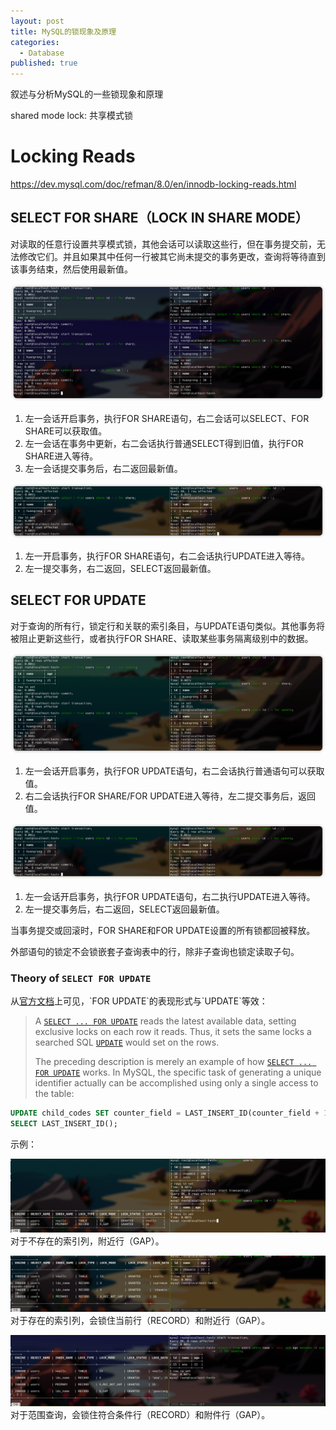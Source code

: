 ```yaml
---
layout: post
title: MySQL的锁现象及原理
categories:
  - Database
published: true
---
```


叙述与分析MySQL的一些锁现象和原理

shared mode lock: 共享模式锁

# Locking Reads

https://dev.mysql.com/doc/refman/8.0/en/innodb-locking-reads.html

## SELECT FOR SHARE（LOCK IN SHARE MODE）

对读取的任意行设置共享模式锁，其他会话可以读取这些行，但在事务提交前，无法修改它们。并且如果其中任何一行被其它尚未提交的事务更改，查询将等待直到该事务结束，然后使用最新值。

![](/assets/images/2023-07/Pasted%20image%2020230722175558.png)
1. 左一会话开启事务，执行FOR SHARE语句，右二会话可以SELECT、FOR SHARE可以获取值。
2. 左一会话在事务中更新，右二会话执行普通SELECT得到旧值，执行FOR SHARE进入等待。
3. 左一会话提交事务后，右二返回最新值。

![](/assets/images/2023-07/Pasted%20image%2020230722172744.png)
1. 左一开启事务，执行FOR SHARE语句，右二会话执行UPDATE进入等待。
2. 左一提交事务，右二返回，SELECT返回最新值。

## SELECT FOR UPDATE

对于查询的所有行，锁定行和关联的索引条目，与UPDATE语句类似。其他事务将被阻止更新这些行，或者执行FOR SHARE、读取某些事务隔离级别中的数据。

![](/assets/images/2023-07/Pasted%20image%2020230722172123.png)
1. 左一会话开启事务，执行FOR UPDATE语句，右二会话执行普通语句可以获取值。
2. 右二会话执行FOR SHARE/FOR UPDATE进入等待，左二提交事务后，返回值。

![](/assets/images/2023-07/Pasted%20image%2020230722172510.png)
1. 左一会话开启事务，执行FOR UPDATE语句，右二执行UPDATE进入等待。
2. 左一提交事务后，右二返回，SELECT返回最新值。

当事务提交或回滚时，FOR SHARE和FOR UPDATE设置的所有锁都回被释放。

外部语句的锁定不会锁嵌套子查询表中的行，除非子查询也锁定读取子句。

### Theory of `SELECT FOR UPDATE`

从[官方文档](https://dev.mysql.com/doc/refman/8.0/en/innodb-locking-reads.html#:~:text=A%20SELECT%20...%20FOR%20UPDATE%20reads%20the%20latest%20available%20data%2C%20setting%20exclusive%20locks%20on%20each%20row%20it%20reads.%20Thus%2C%20it%20sets%20the%20same%20locks%20a%20searched%20SQL%20UPDATE%20would%20set%20on%20the%20rows.)上可见，`FOR UPDATE`的表现形式与`UPDATE`等效：

> A [`SELECT ... FOR UPDATE`](https://dev.mysql.com/doc/refman/8.0/en/select.html "13.2.13 SELECT Statement") reads the latest available data, setting exclusive locks on each row it reads. Thus, it sets the same locks a searched SQL [`UPDATE`](https://dev.mysql.com/doc/refman/8.0/en/update.html "13.2.17 UPDATE Statement") would set on the rows.
> 
>The preceding description is merely an example of how [`SELECT ... FOR UPDATE`](https://dev.mysql.com/doc/refman/8.0/en/select.html "13.2.13 SELECT Statement") works. In MySQL, the specific task of generating a unique identifier actually can be accomplished using only a single access to the table:

```sql
UPDATE child_codes SET counter_field = LAST_INSERT_ID(counter_field + 1);   
SELECT LAST_INSERT_ID();
```

示例：

![](/assets/images/2023-07/Pasted%20image%2020230812170259.png)
对于不存在的索引列，附近行（GAP）。

![](/assets/images/2023-07/Pasted%20image%2020230812173007.png)
对于存在的索引列，会锁住当前行（RECORD）和附近行（GAP）。

![](/assets/images/2023-07/Pasted%20image%2020230812174155.png)
对于范围查询，会锁住符合条件行（RECORD）和附件行（GAP）。
